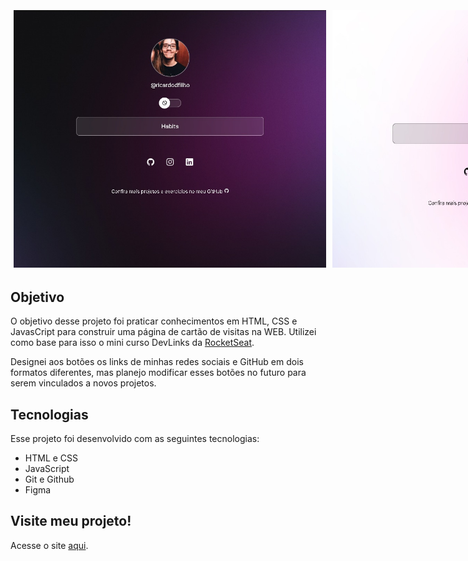 <p align="center" style="display: flex">
  <img src=".github/application.jpeg" alt="Aplicação em modo escuro" width='500px'  height="auto" style="margin: 5px">
  <img src=".github/application-light.jpg" alt="Aplicação em modo claro" width="500px" height="auto" style="margin: 5px">
</p>

## Objetivo

O objetivo desse projeto foi praticar conhecimentos em HTML, CSS e JavasCript para construir uma página de cartão de visitas na WEB. Utilizei como base para isso o mini curso DevLinks da [RocketSeat](https://www.rocketseat.com.br).

Designei aos botões os links de minhas redes sociais e GitHub em dois formatos diferentes, mas planejo modificar esses botões no futuro para serem vinculados a novos projetos.

## Tecnologias

Esse projeto foi desenvolvido com as seguintes tecnologias:

- HTML e CSS
- JavaScript
- Git e Github
- Figma

## Visite meu projeto!

Acesse o site [aqui](https://portfolio-ricardoddev.vercel.app).
